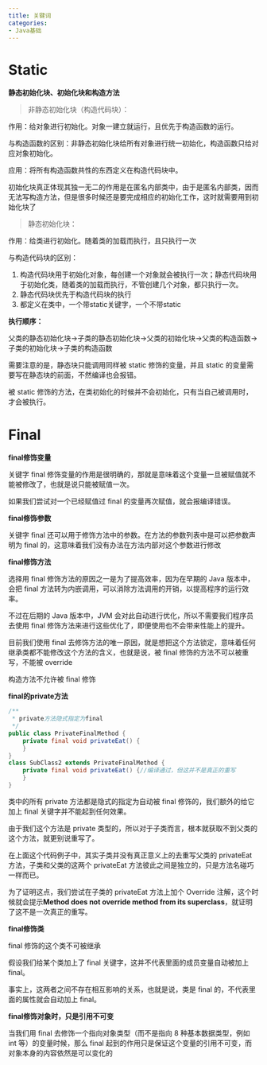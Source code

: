 ```yaml
---
title: 关键词
categories: 
- Java基础
---
```


# Static

**静态初始化块、初始化块和构造方法**

> 非静态初始化块（构造代码块）：

作用：给对象进行初始化。对象一建立就运行，且优先于构造函数的运行。

与构造函数的区别：非静态初始化块给所有对象进行统一初始化，构造函数只给对应对象初始化。

应用：将所有构造函数共性的东西定义在构造代码块中。

初始化块真正体现其独一无二的作用是在匿名内部类中，由于是匿名内部类，因而无法写构造方法，但是很多时候还是要完成相应的初始化工作，这时就需要用到初始化块了

> 静态初始化块：

作用：给类进行初始化。随着类的加载而执行，且只执行一次

与构造代码块的区别：

1. 构造代码块用于初始化对象，每创建一个对象就会被执行一次；静态代码块用于初始化类，随着类的加载而执行，不管创建几个对象，都只执行一次。
2. 静态代码块优先于构造代码块的执行
3. 都定义在类中，一个带static关键字，一个不带static

**执行顺序：**

父类的静态初始化块->子类的静态初始化块->父类的初始化块->父类的构造函数->子类的初始化块->子类的构造函数

需要注意的是，静态块只能调用同样被 static 修饰的变量，并且 static 的变量需要写在静态块的前面，不然编译也会报错。

被 static 修饰的方法，在类初始化的时候并不会初始化，只有当自己被调用时，才会被执行。

# Final

**final修饰变量**

关键字 final 修饰变量的作用是很明确的，那就是意味着这个变量一旦被赋值就不能被修改了，也就是说只能被赋值一次。

如果我们尝试对一个已经赋值过 final 的变量再次赋值，就会报编译错误。

**final修饰参数**

关键字 final 还可以用于修饰方法中的参数。在方法的参数列表中是可以把参数声明为 final 的，这意味着我们没有办法在方法内部对这个参数进行修改

**final修饰方法**

选择用 final 修饰方法的原因之一是为了提高效率，因为在早期的 Java 版本中，会把 final 方法转为内嵌调用，可以消除方法调用的开销，以提高程序的运行效率。

不过在后期的 Java 版本中，JVM 会对此自动进行优化，所以不需要我们程序员去使用 final 修饰方法来进行这些优化了，即便使用也不会带来性能上的提升。

目前我们使用 final 去修饰方法的唯一原因，就是想把这个方法锁定，意味着任何继承类都不能修改这个方法的含义，也就是说，被 final 修饰的方法不可以被重写，不能被 override

构造方法不允许被 final 修饰

**final的private方法**

```java
/**
 * private方法隐式指定为final
 */
public class PrivateFinalMethod {
    private final void privateEat() {
    }
}
class SubClass2 extends PrivateFinalMethod {
    private final void privateEat() {//编译通过，但这并不是真正的重写
    }
}
```

类中的所有 private 方法都是隐式的指定为自动被 final 修饰的，我们额外的给它加上 final 关键字并不能起到任何效果。

由于我们这个方法是 private 类型的，所以对于子类而言，根本就获取不到父类的这个方法，就更别说重写了。

在上面这个代码例子中，其实子类并没有真正意义上的去重写父类的 privateEat 方法，子类和父类的这两个 privateEat 方法彼此之间是独立的，只是方法名碰巧一样而已。

为了证明这点，我们尝试在子类的 privateEat 方法上加个 Override 注解，这个时候就会提示**Method does not override method from its superclass**，就证明了这不是一次真正的重写。

**final修饰类**

final 修饰的这个类不可被继承

假设我们给某个类加上了 final 关键字，这并不代表里面的成员变量自动被加上 final。

事实上，这两者之间不存在相互影响的关系，也就是说，类是 final 的，不代表里面的属性就会自动加上 final。

**final修饰对象时，只是引用不可变**

当我们用 final 去修饰一个指向对象类型（而不是指向 8 种基本数据类型，例如 int 等）的变量时候，那么 final 起到的作用只是保证这个变量的引用不可变，而对象本身的内容依然是可以变化的
